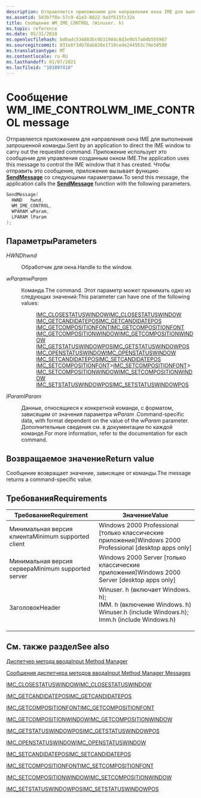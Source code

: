 ```yaml
---
description: Отправляется приложением для направления окна IME для выполнения запрошенной команды.
ms.assetid: 5d3b7f8a-57c9-41e3-8022-9a3f515fc32e
title: Сообщение WM_IME_CONTROL (Winuser. h)
ms.topic: reference
ms.date: 05/31/2018
ms.openlocfilehash: bd0adc534883bc0b31984c8d3e9b57a04b555987
ms.sourcegitcommit: 831e8f3db78ab820e1710cede244553c70e50500
ms.translationtype: MT
ms.contentlocale: ru-RU
ms.lasthandoff: 01/07/2021
ms.locfileid: "103897418"
---
```

# <a name="wm_ime_control-message"></a><span data-ttu-id="4ad30-103">Сообщение WM_IME_CONTROL</span><span class="sxs-lookup"><span data-stu-id="4ad30-103">WM_IME_CONTROL message</span></span>

<span data-ttu-id="4ad30-104">Отправляется приложением для направления окна IME для выполнения запрошенной команды.</span><span class="sxs-lookup"><span data-stu-id="4ad30-104">Sent by an application to direct the IME window to carry out the requested command.</span></span> <span data-ttu-id="4ad30-105">Приложение использует это сообщение для управления созданным окном IME.</span><span class="sxs-lookup"><span data-stu-id="4ad30-105">The application uses this message to control the IME window that it has created.</span></span> <span data-ttu-id="4ad30-106">Чтобы отправить это сообщение, приложение вызывает функцию [**SendMessage**](/windows/win32/api/winuser/nf-winuser-sendmessage) со следующими параметрами.</span><span class="sxs-lookup"><span data-stu-id="4ad30-106">To send this message, the application calls the [**SendMessage**](/windows/win32/api/winuser/nf-winuser-sendmessage) function with the following parameters.</span></span>


```C++
SendMessage(
  HWND   hwnd,
  WM_IME_CONTROL, 
  WPARAM wParam,
  LPARAM lParam             
);
```



## <a name="parameters"></a><span data-ttu-id="4ad30-107">Параметры</span><span class="sxs-lookup"><span data-stu-id="4ad30-107">Parameters</span></span>

<dl> <dt>

<span data-ttu-id="4ad30-108">*HWND*</span><span class="sxs-lookup"><span data-stu-id="4ad30-108">*hwnd*</span></span> 
</dt> <dd>

<span data-ttu-id="4ad30-109">Обработчик для окна.</span><span class="sxs-lookup"><span data-stu-id="4ad30-109">Handle to the window.</span></span>

</dd> <dt>

<span data-ttu-id="4ad30-110">*wParam*</span><span class="sxs-lookup"><span data-stu-id="4ad30-110">*wParam*</span></span> 
</dt> <dd>

<span data-ttu-id="4ad30-111">Команда.</span><span class="sxs-lookup"><span data-stu-id="4ad30-111">The command.</span></span> <span data-ttu-id="4ad30-112">Этот параметр может принимать одно из следующих значений:</span><span class="sxs-lookup"><span data-stu-id="4ad30-112">This parameter can have one of the following values:</span></span>

<dl>
<dd><span data-ttu-id="4ad30-113"><a href="imc-closestatuswindow.md">IMC_CLOSESTATUSWINDOW</a></span><span class="sxs-lookup"><span data-stu-id="4ad30-113"><a href="imc-closestatuswindow.md">IMC_CLOSESTATUSWINDOW</a></span></span></dd> 
<dd><span data-ttu-id="4ad30-114"><a href="imc-getcandidatepos.md">IMC_GETCANDIDATEPOS</a></span><span class="sxs-lookup"><span data-stu-id="4ad30-114"><a href="imc-getcandidatepos.md">IMC_GETCANDIDATEPOS</a></span></span></dd> 
<dd><span data-ttu-id="4ad30-115"><a href="imc-getcompositionfont.md">IMC_GETCOMPOSITIONFONT</a></span><span class="sxs-lookup"><span data-stu-id="4ad30-115"><a href="imc-getcompositionfont.md">IMC_GETCOMPOSITIONFONT</a></span></span></dd> 
<dd><span data-ttu-id="4ad30-116"><a href="imc-getcompositionwindow.md">IMC_GETCOMPOSITIONWINDOW</a></span><span class="sxs-lookup"><span data-stu-id="4ad30-116"><a href="imc-getcompositionwindow.md">IMC_GETCOMPOSITIONWINDOW</a></span></span></dd> 
<dd><span data-ttu-id="4ad30-117"><a href="imc-getstatuswindowpos.md">IMC_GETSTATUSWINDOWPOS</a></span><span class="sxs-lookup"><span data-stu-id="4ad30-117"><a href="imc-getstatuswindowpos.md">IMC_GETSTATUSWINDOWPOS</a></span></span></dd> 
<dd><span data-ttu-id="4ad30-118"><a href="imc-openstatuswindow.md">IMC_OPENSTATUSWINDOW</a></span><span class="sxs-lookup"><span data-stu-id="4ad30-118"><a href="imc-openstatuswindow.md">IMC_OPENSTATUSWINDOW</a></span></span></dd> 
<dd><span data-ttu-id="4ad30-119"><a href="imc-setcandidatepos.md">IMC_SETCANDIDATEPOS</a></span><span class="sxs-lookup"><span data-stu-id="4ad30-119"><a href="imc-setcandidatepos.md">IMC_SETCANDIDATEPOS</a></span></span></dd> 
<dd><span data-ttu-id="4ad30-120"><a href="imc-setcompositionfont.md">IMC_SETCOMPOSITIONFONT</a>></span><span class="sxs-lookup"><span data-stu-id="4ad30-120"><a href="imc-setcompositionfont.md">IMC_SETCOMPOSITIONFONT</a>></span></span></dd> 
<dd><span data-ttu-id="4ad30-121"><a href="imc-setcompositionwindow.md">IMC_SETCOMPOSITIONWINDOW</a></span><span class="sxs-lookup"><span data-stu-id="4ad30-121"><a href="imc-setcompositionwindow.md">IMC_SETCOMPOSITIONWINDOW</a></span></span></dd> 
<dd><span data-ttu-id="4ad30-122"><a href="imc-setstatuswindowpos.md">IMC_SETSTATUSWINDOWPOS</a></span><span class="sxs-lookup"><span data-stu-id="4ad30-122"><a href="imc-setstatuswindowpos.md">IMC_SETSTATUSWINDOWPOS</a></span></span></dd> 
</dl>
</dd>

<dt>

<span data-ttu-id="4ad30-123">*lParam*</span><span class="sxs-lookup"><span data-stu-id="4ad30-123">*lParam*</span></span> 
</dt> <dd>

<span data-ttu-id="4ad30-124">Данные, относящиеся к конкретной команде, с форматом, зависящим от значения параметра *wParam* .</span><span class="sxs-lookup"><span data-stu-id="4ad30-124">Command-specific data, with format dependent on the value of the *wParam* parameter.</span></span> <span data-ttu-id="4ad30-125">Дополнительные сведения см. в документации по каждой команде.</span><span class="sxs-lookup"><span data-stu-id="4ad30-125">For more information, refer to the documentation for each command.</span></span>

</dd> </dl>

## <a name="return-value"></a><span data-ttu-id="4ad30-126">Возвращаемое значение</span><span class="sxs-lookup"><span data-stu-id="4ad30-126">Return value</span></span>

<span data-ttu-id="4ad30-127">Сообщение возвращает значение, зависящее от команды.</span><span class="sxs-lookup"><span data-stu-id="4ad30-127">The message returns a command-specific value.</span></span>

## <a name="requirements"></a><span data-ttu-id="4ad30-128">Требования</span><span class="sxs-lookup"><span data-stu-id="4ad30-128">Requirements</span></span>



| <span data-ttu-id="4ad30-129">Требование</span><span class="sxs-lookup"><span data-stu-id="4ad30-129">Requirement</span></span> | <span data-ttu-id="4ad30-130">Значение</span><span class="sxs-lookup"><span data-stu-id="4ad30-130">Value</span></span> |
|-------------------------------------|-------------------------------------------------------------------------------------------------------------------------------------------------------------------------------------------|
| <span data-ttu-id="4ad30-131">Минимальная версия клиента</span><span class="sxs-lookup"><span data-stu-id="4ad30-131">Minimum supported client</span></span><br/> | <span data-ttu-id="4ad30-132">Windows 2000 Professional \[только классические приложения\]</span><span class="sxs-lookup"><span data-stu-id="4ad30-132">Windows 2000 Professional \[desktop apps only\]</span></span><br/>                                                                                                                                |
| <span data-ttu-id="4ad30-133">Минимальная версия сервера</span><span class="sxs-lookup"><span data-stu-id="4ad30-133">Minimum supported server</span></span><br/> | <span data-ttu-id="4ad30-134">Windows 2000 Server \[только классические приложения\]</span><span class="sxs-lookup"><span data-stu-id="4ad30-134">Windows 2000 Server \[desktop apps only\]</span></span><br/>                                                                                                                                      |
| <span data-ttu-id="4ad30-135">Заголовок</span><span class="sxs-lookup"><span data-stu-id="4ad30-135">Header</span></span><br/>                   | <dl> <span data-ttu-id="4ad30-136"><dt>Winuser. h (включает Windows. h); </dt> <dt>IMM. h (включение Windows. h)</dt></span><span class="sxs-lookup"><span data-stu-id="4ad30-136"><dt>Winuser.h (include Windows.h); </dt> <dt>Imm.h (include Windows.h)</dt></span></span> </dl> |



## <a name="see-also"></a><span data-ttu-id="4ad30-137">См. также раздел</span><span class="sxs-lookup"><span data-stu-id="4ad30-137">See also</span></span>

<dl> <dt>

[<span data-ttu-id="4ad30-138">Диспетчер метода ввода</span><span class="sxs-lookup"><span data-stu-id="4ad30-138">Input Method Manager</span></span>](input-method-manager.md)
</dt> <dt>

[<span data-ttu-id="4ad30-139">Сообщения диспетчера методов ввода</span><span class="sxs-lookup"><span data-stu-id="4ad30-139">Input Method Manager Messages</span></span>](input-method-manager-messages.md)
</dt> <dt>

[<span data-ttu-id="4ad30-140">IMC_CLOSESTATUSWINDOW</span><span class="sxs-lookup"><span data-stu-id="4ad30-140">IMC_CLOSESTATUSWINDOW</span></span>](imc-closestatuswindow.md)
</dt> <dt>

[<span data-ttu-id="4ad30-141">IMC_GETCANDIDATEPOS</span><span class="sxs-lookup"><span data-stu-id="4ad30-141">IMC_GETCANDIDATEPOS</span></span>](imc-getcandidatepos.md)
</dt> <dt>

[<span data-ttu-id="4ad30-142">IMC_GETCOMPOSITIONFONT</span><span class="sxs-lookup"><span data-stu-id="4ad30-142">IMC_GETCOMPOSITIONFONT</span></span>](imc-getcompositionfont.md)
</dt> <dt>

[<span data-ttu-id="4ad30-143">IMC_GETCOMPOSITIONWINDOW</span><span class="sxs-lookup"><span data-stu-id="4ad30-143">IMC_GETCOMPOSITIONWINDOW</span></span>](imc-getcompositionwindow.md)
</dt> <dt>

[<span data-ttu-id="4ad30-144">IMC_GETSTATUSWINDOWPOS</span><span class="sxs-lookup"><span data-stu-id="4ad30-144">IMC_GETSTATUSWINDOWPOS</span></span>](imc-getstatuswindowpos.md)
</dt> <dt>

[<span data-ttu-id="4ad30-145">IMC_OPENSTATUSWINDOW</span><span class="sxs-lookup"><span data-stu-id="4ad30-145">IMC_OPENSTATUSWINDOW</span></span>](imc-openstatuswindow.md)
</dt> <dt>

[<span data-ttu-id="4ad30-146">IMC_SETCANDIDATEPOS</span><span class="sxs-lookup"><span data-stu-id="4ad30-146">IMC_SETCANDIDATEPOS</span></span>](imc-setcandidatepos.md)
</dt> <dt>

[<span data-ttu-id="4ad30-147">IMC_SETCOMPOSITIONFONT</span><span class="sxs-lookup"><span data-stu-id="4ad30-147">IMC_SETCOMPOSITIONFONT</span></span>](imc-setcompositionfont.md)
</dt> <dt>

[<span data-ttu-id="4ad30-148">IMC_SETCOMPOSITIONWINDOW</span><span class="sxs-lookup"><span data-stu-id="4ad30-148">IMC_SETCOMPOSITIONWINDOW</span></span>](imc-setcompositionwindow.md)
</dt> <dt>

[<span data-ttu-id="4ad30-149">IMC_SETSTATUSWINDOWPOS</span><span class="sxs-lookup"><span data-stu-id="4ad30-149">IMC_SETSTATUSWINDOWPOS</span></span>](imc-setstatuswindowpos.md)
</dt> </dl>

 

 
